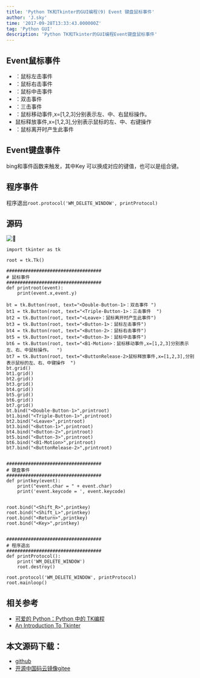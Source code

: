 ```yaml
---
title: 'Python TK和Tkinter的GUI编程(9) Event 键盘鼠标事件'
author: 'J.sky'
time: '2017-09-28T13:33:43.000000Z'
tag: 'Python GUI'
description: 'Python TK和Tkinter的GUI编程Event键盘鼠标事件'
---
```


## Event鼠标事件

+ <Button-1>：鼠标左击事件  
+ <Button-2>：鼠标右击事件  
+ <Button-3>：鼠标中击事件  
+ <Double-Button-1>：双击事件  
+ <Triple-Button-1>：三击事件  
+ <Bx-Motion>：鼠标移动事件,x=[1,2,3]分别表示左、中、右鼠标操作。  
+ <ButtonRelease-x>鼠标释放事件,x=[1,2,3],分别表示鼠标的左、中、右键操作  
+ <Leave>：鼠标离开时产生此事件  

## Event键盘事件
bing<Key>和事件函数来触发，其中Key 可以换成对应的键值，也可以是组合键。

## 程序事件

程序退出`root.protocol('WM_DELETE_WINDOW', printProtocol)  `

## 源码

![](https://suiyan.cc/assets/images/media/upload/2017/09/Snip20170928_18.png)

    import tkinter as tk
    
    root = tk.Tk()
    
    ###################################
    # 鼠标事件
    ###################################
    def printroot(event):
        print(event.x,event.y)
    
    bt = tk.Button(root, text="<Double-Button-1>：双击事件 ")
    bt1 = tk.Button(root, text="<Triple-Button-1>：三击事件  ")
    bt2 = tk.Button(root, text="<Leave>：鼠标离开时产生此事件")
    bt3 = tk.Button(root, text="<Button-1>：鼠标左击事件")
    bt4 = tk.Button(root, text="<Button-2>：鼠标右击事件")
    bt5 = tk.Button(root, text="<Button-3>：鼠标中击事件")
    bt6 = tk.Button(root, text="<B1-Motion>：鼠标移动事件,x=[1,2,3]分别表示左、右、中鼠标操作。  ")
    bt7 = tk.Button(root, text="<ButtonRelease-2>鼠标释放事件,x=[1,2,3],分别表示鼠标的左、右、中键操作  ")
    bt.grid()
    bt1.grid()
    bt2.grid()
    bt3.grid()
    bt4.grid()
    bt5.grid()
    bt6.grid()
    bt7.grid()
    bt.bind("<Double-Button-1>",printroot)
    bt1.bind("<Triple-Button-1>",printroot)
    bt2.bind("<Leave>",printroot)
    bt3.bind("<Button-1>",printroot)
    bt4.bind("<Button-2>",printroot)
    bt5.bind("<Button-3>",printroot)
    bt6.bind("<B1-Motion>",printroot)
    bt7.bind("<ButtonRelease-2>",printroot)
    
    
    ###################################
    # 键盘事件
    ###################################
    def printkey(event):
        print("event.char = " + event.char)
        print('event.keycode = ', event.keycode)  
    
    
    root.bind("<Shift_R>",printkey)
    root.bind("<Shift_L>",printkey)
    root.bind("<Return>",printkey)
    root.bind("<Key>",printkey)
    
    
    ###################################
    # 程序退出
    ###################################
    def printProtocol():  
        print('WM_DELETE_WINDOW')  
        root.destroy() 
    
    root.protocol('WM_DELETE_WINDOW', printProtocol)  
    root.mainloop()


## 相关参考

+ [可爱的 Python：Python 中的 TK编程](https://www.ibm.com/developerworks/cn/linux/sdk/python/charm-12/index.html)
+ [An Introduction To Tkinter](http://effbot.org/tkinterbook/tkinter-index.htm)

## 本文源码下载：

+ [github](https://github.com/bosichong/17python.com/tree/master/gui)
+ [开源中国码云镜像gitee](https://gitee.com/J_Sky/17python.com/tree/master/gui)
